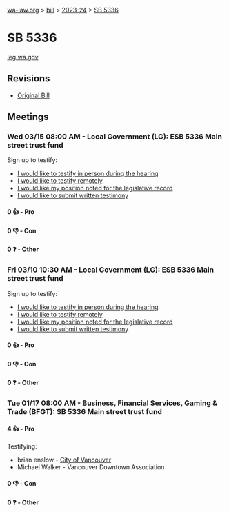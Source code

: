 [wa-law.org](/) > [bill](/bill/) > [2023-24](/bill/2023-24/) > [SB 5336](/bill/2023-24/sb/5336/)

# SB 5336
[leg.wa.gov](https://app.leg.wa.gov/billsummary?BillNumber=5336&Year=2023&Initiative=false)

## Revisions
* [Original Bill](1/)

## Meetings
### Wed 03/15 08:00 AM - Local Government (LG): ESB 5336 Main street trust fund
Sign up to testify:
* [I would like to testify in person during the hearing](https://app.leg.wa.gov/csi/Testifier/Add?chamber=House&mId=30963&aId=153087&caId=22058&tId=1)
* [I would like to testify remotely](https://app.leg.wa.gov/csi/Testifier/Add?chamber=House&mId=30963&aId=153087&caId=22058&tId=2)
* [I would like my position noted for the legislative record](https://app.leg.wa.gov/csi/Testifier/Add?chamber=House&mId=30963&aId=153087&caId=22058&tId=3)
* [I would like to submit written testimony](https://app.leg.wa.gov/csi/Testifier/Add?chamber=House&mId=30963&aId=153087&caId=22058&tId=4)

#### 0 👍 - Pro

#### 0 👎 - Con

#### 0 ❓ - Other

### Fri 03/10 10:30 AM - Local Government (LG): ESB 5336 Main street trust fund
Sign up to testify:
* [I would like to testify in person during the hearing](https://app.leg.wa.gov/csi/Testifier/Add?chamber=House&mId=30927&aId=152940&caId=21862&tId=1)
* [I would like to testify remotely](https://app.leg.wa.gov/csi/Testifier/Add?chamber=House&mId=30927&aId=152940&caId=21862&tId=2)
* [I would like my position noted for the legislative record](https://app.leg.wa.gov/csi/Testifier/Add?chamber=House&mId=30927&aId=152940&caId=21862&tId=3)
* [I would like to submit written testimony](https://app.leg.wa.gov/csi/Testifier/Add?chamber=House&mId=30927&aId=152940&caId=21862&tId=4)

#### 0 👍 - Pro

#### 0 👎 - Con

#### 0 ❓ - Other

### Tue 01/17 08:00 AM - Business, Financial Services, Gaming & Trade (BFGT): SB 5336 Main street trust fund
#### 4 👍 - Pro
Testifying:
* brian enslow - [City of Vancouver](/org/city_of_vancouver/)
* Michael Walker - Vancouver Downtown Association

#### 0 👎 - Con

#### 0 ❓ - Other
